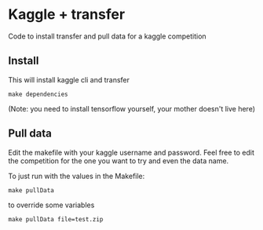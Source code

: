 # Kaggle + transfer

Code to install transfer and pull data for a kaggle competition

## Install

This will install kaggle cli and transfer

`make dependencies`

(Note: you need to install tensorflow yourself, your mother doesn't live here)

## Pull data

Edit the makefile with your kaggle username and password.  Feel free to edit the competition for the one you want to try and even the data name.

To just run with the values in the Makefile:

`make pullData`

to override some variables

`make pullData file=test.zip`

